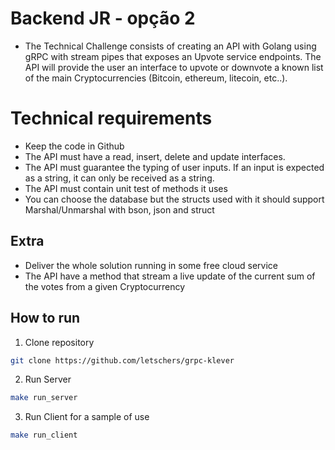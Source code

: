 
# Backend JR - opção 2 #

- The Technical Challenge consists of creating an API with Golang using gRPC with stream pipes that exposes an Upvote service endpoints. The API will provide the user an interface to upvote or downvote a known list of the main Cryptocurrencies (Bitcoin, ethereum, litecoin, etc..).

# Technical requirements #

- Keep the code in Github
- The API must have a read, insert, delete and update interfaces.
- The API must guarantee the typing of user inputs. If an input is expected as a string, it can only be received as a string.
- The API must contain unit test of methods it uses
- You can choose the database but the structs used with it should support Marshal/Unmarshal with bson, json and struct

## Extra ##

- Deliver the whole solution running in some free cloud service
- The API have a method that stream a live update of the current sum of the votes from a given Cryptocurrency


## How to run

1. Clone repository

```bash 
git clone https://github.com/letschers/grpc-klever
```

2. Run Server

```bash
make run_server
```

3. Run Client for a sample of use

```bash
make run_client
```